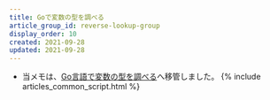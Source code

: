 ```yaml
---
title: Goで変数の型を調べる
article_group_id: reverse-lookup-group
display_order: 10
created: 2021-09-28
updated: 2021-09-28
---
```

- 当メモは、[Go言語で変数の型を調べる](https://thinktwice.tech/it/go/checking_variable_types_in_go/)へ移管しました。
{% include articles_common_script.html %}
